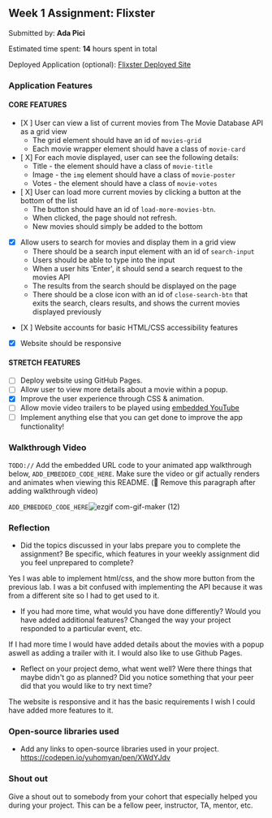 

## Week 1 Assignment: Flixster

Submitted by: **Ada Pici**

Estimated time spent: **14** hours spent in total

Deployed Application (optional): [Flixster Deployed Site](ADD_LINK_HERE)

### Application Features

#### CORE FEATURES

- [X ] User can view a list of current movies from The Movie Database API as a grid view
  - The grid element should have an id of `movies-grid`
  - Each movie wrapper element should have a class of `movie-card`
- [ X] For each movie displayed, user can see the following details:
  - Title - the element should have a class of `movie-title`
  - Image - the `img` element should have a class of `movie-poster`
  - Votes - the element should have a class of `movie-votes`
- [ X] User can load more current movies by clicking a button at the bottom of the list
  - The button should have an id of `load-more-movies-btn`.
  - When clicked, the page should not refresh.
  - New movies should simply be added to the bottom
- [X] Allow users to search for movies and display them in a grid view
  - There should be a search input element with an id of `search-input`
  - Users should be able to type into the input
  - When a user hits 'Enter', it should send a search request to the movies API
  - The results from the search should be displayed on the page
  - There should be a close icon with an id of `close-search-btn` that exits the search, clears results, and shows the current movies displayed previously
- [X ] Website accounts for basic HTML/CSS accessibility features
- [X] Website should be responsive

#### STRETCH FEATURES

- [ ] Deploy website using GitHub Pages. 
- [ ] Allow user to view more details about a movie within a popup.
- [X] Improve the user experience through CSS & animation.
- [ ] Allow movie video trailers to be played using [embedded YouTube](https://support.google.com/youtube/answer/171780?hl=en)
- [ ] Implement anything else that you can get done to improve the app functionality!

### Walkthrough Video

`TODO://` Add the embedded URL code to your animated app walkthrough below, `ADD_EMBEDDED_CODE_HERE`. Make sure the video or gif actually renders and animates when viewing this README. (🚫 Remove this paragraph after adding walkthrough video)

`ADD_EMBEDDED_CODE_HERE`![ezgif com-gif-maker (12)](https://user-images.githubusercontent.com/55006272/173209100-a36728c1-d0c6-40dd-9ab9-0c2b066bd4ca.gif)

### Reflection

* Did the topics discussed in your labs prepare you to complete the assignment? Be specific, which features in your weekly assignment did you feel unprepared to complete?

Yes I was able to implement html/css, and the show more button from the previous lab. I was a bit confused with implementing the API because it was from a different site so I had to get used to it.

* If you had more time, what would you have done differently? Would you have added additional features? Changed the way your project responded to a particular event, etc.
  
If I had more time I would have added details about the movies with a popup aswell as adding a trailer with it. I would also like to use Github Pages.

* Reflect on your project demo, what went well? Were there things that maybe didn't go as planned? Did you notice something that your peer did that you would like to try next time?

The website is responsive and it has the basic requirements I wish I could have added more features to it.

### Open-source libraries used

- Add any links to open-source libraries used in your project.
https://codepen.io/yuhomyan/pen/XWdYJdv
### Shout out

Give a shout out to somebody from your cohort that especially helped you during your project. This can be a fellow peer, instructor, TA, mentor, etc.
